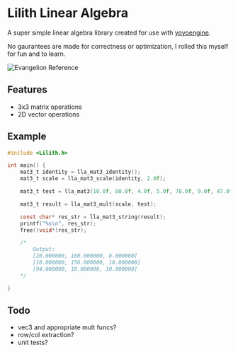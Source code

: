 # Lilith Linear Algebra

A super simple linear algebra library created for use with [yoyoengine](https://github.com/yoyoengine).

No gaurantees are made for correctness or optimization, I rolled this myself for fun and to learn.

![Evangelion Reference](https://static.wikia.nocookie.net/evangelion/images/9/99/Lilith_with_Lance.png/revision/latest/thumbnail/width/360/height/360?cb=20120210032404)

## Features

- 3x3 matrix operations
- 2D vector operations

## Example

```c
#include <Lilith.h>

int main() {
    mat3_t identity = lla_mat3_identity();
    mat3_t scale = lla_mat3_scale(identity, 2.0f);

    mat3_t test = lla_mat3(10.0f, 80.0f, 4.0f, 5.0f, 78.0f, 9.0f, 47.0f, 9.0f, 5.0f);

    mat3_t result = lla_mat3_mult(scale, test);

    const char* res_str = lla_mat3_string(result);
    printf("%s\n", res_str);
    free((void*)res_str);

    /*
        Output:
        [20.000000, 160.000000, 8.000000]
        [10.000000, 156.000000, 18.000000]
        [94.000000, 18.000000, 10.000000]
    */

}
```

## Todo

- vec3 and appropriate mult funcs?
- row/col extraction?
- unit tests?
